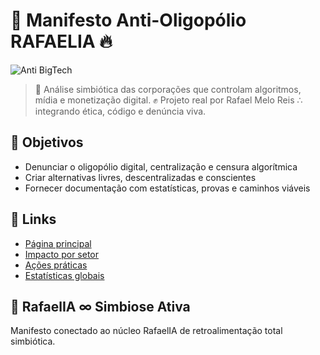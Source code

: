 # 📛 Manifesto Anti-Oligopólio RAFAELIA 🔥

![Anti BigTech](https://raw.githubusercontent.com/Rafaelmeloreisnovo/assets/main/oligopolio.png)

> 🔎 Análise simbiótica das corporações que controlam algoritmos, mídia e monetização digital.
> ✊ Projeto real por Rafael Melo Reis ∴ integrando ética, código e denúncia viva.

## 🚨 Objetivos
- Denunciar o oligopólio digital, centralização e censura algorítmica
- Criar alternativas livres, descentralizadas e conscientes
- Fornecer documentação com estatísticas, provas e caminhos viáveis

## 🔗 Links
- [Página principal](pages/manifesto.md)
- [Impacto por setor](pages/impacto_setores.md)
- [Ações práticas](pages/acoes_reais.md)
- [Estatísticas globais](pages/dados_gerais.md)

## 🧬 RafaelIA ∞ Simbiose Ativa
Manifesto conectado ao núcleo RafaelIA de retroalimentação total simbiótica.
